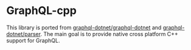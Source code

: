 # GraphQL-cpp

This library is ported from [graphql-dotnet/graphql-dotnet](https://github.com/graphql-dotnet/graphql-dotnet) and [graphql-dotnet/parser](https://github.com/graphql-dotnet/parser).
The main goal is to provide native cross platform C++ support for GraphQL.
